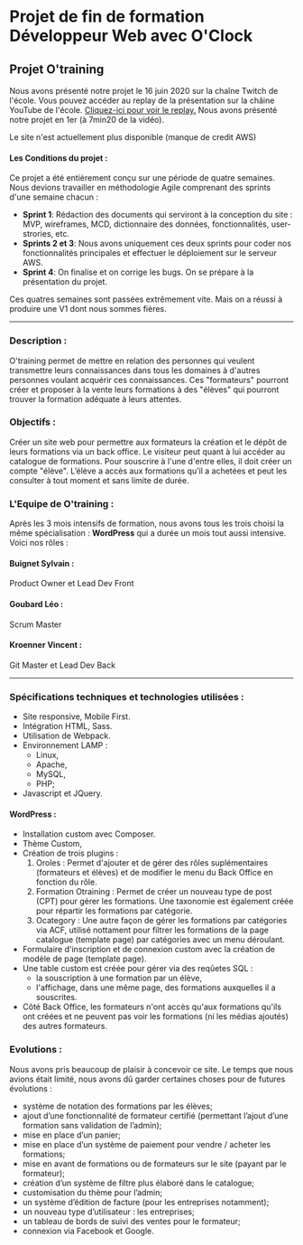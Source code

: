# Projet de fin de formation Développeur Web avec O'Clock

## Projet O'training
Nous avons présenté notre projet le 16 juin 2020 sur la chaîne Twitch de l'école. Vous pouvez accéder au replay de la présentation sur la châine YouTube de l'école. [Cliquez-ici pour voir le replay.](https://www.youtube.com/watch?v=5aZ7fSWfxBE)
Nous avons présenté notre projet en 1er (à 7min20 de la vidéo).

Le site n'est actuellement plus disponible (manque de credit AWS)

#### Les Conditions du projet :
Ce projet a été entièrement conçu sur une période de quatre semaines. Nous devions travailler en méthodologie Agile comprenant des sprints d'une semaine chacun :
* **Sprint 1**: Rédaction des documents qui serviront à la conception du site : MVP, wireframes, MCD, dictionnaire des données, fonctionnalités, user-strories, etc.
* **Sprints 2 et 3**: Nous avons uniquement ces deux sprints pour coder nos fonctionnalités principales et effectuer le déploiement sur le serveur AWS.
* **Sprint 4**: On finalise et on corrige les bugs. On se prépare à la présentation du projet.

Ces quatres semaines sont passées extrêmement vite. Mais on a réussi à produire une V1 dont nous sommes fières.

---

### Description :
O'training permet de mettre en relation des personnes qui veulent transmettre leurs connaissances dans tous les domaines à d'autres personnes voulant acquérir ces connaissances.
Ces "formateurs" pourront créer et proposer à la vente leurs formations à des "élèves" qui pourront trouver la formation adéquate à leurs attentes.

### Objectifs :
Créer un site web pour permettre aux formateurs la création et le dépôt de leurs formations via un back office.
Le visiteur peut quant à lui accéder au catalogue de formations. Pour souscrire à l'une d'entre elles, il doit créer un compte "élève".
L’élève a accès aux formations qu’il a achetées et peut les consulter à tout moment et sans limite de durée.

### L'Equipe de O'training :
Après les 3 mois intensifs de formation, nous avons tous les trois choisi la même spécialisation : **WordPress** qui a durée un mois tout aussi intensive. Voici nos rôles :

#### Buignet Sylvain :
Product Owner et Lead Dev Front

#### Goubard Léo :
Scrum Master

#### Kroenner Vincent :
Git Master et Lead Dev Back

---

### Spécifications techniques et technologies utilisées :
* Site responsive, Mobile First.
* Intégration HTML, Sass.
* Utilisation de Webpack.
* Environnement LAMP :
  * Linux,
  * Apache,
  * MySQL,
  * PHP;
* Javascript et JQuery.

#### WordPress :
* Installation custom avec Composer.
* Thème Custom,
* Création de trois plugins :
  1. Oroles : Permet d'ajouter et de gérer des rôles suplémentaires (formateurs et élèves) et de modifier le menu du Back Office en fonction du rôle.
  2. Formation Otraining : Permet de créer un nouveau type de post (CPT) pour gérer les formations. Une taxonomie est également créée pour répartir les formations par catégorie.
  3. Ocategory : Une autre façon de gérer les formations par catégories via ACF, utilisé nottament pour filtrer les formations de la page catalogue (template page) par catégories avec un menu déroulant.
* Formulaire d'inscription et de connexion custom avec la création de modèle de page (template page).
* Une table custom est créée pour gérer via des reqûetes SQL :
  * la souscription à une formation par un élève,
  * l'affichage, dans une même page, des formations auxquelles il a souscrites.
* Côté Back Office, les formateurs n'ont accès qu'aux formations qu'ils ont créées et ne peuvent pas voir les formations (ni les médias ajoutés) des autres formateurs.

### Evolutions :
Nous avons pris beaucoup de plaisir à concevoir ce site. Le temps que nous avions était limité, nous avons dû garder certaines choses pour de futures évolutions :

* système de notation des formations par les élèves;
* ajout d’une fonctionnalité de formateur certifié (permettant l’ajout d’une formation sans validation de l’admin);
* mise en place d’un panier;
* mise en place d’un système de paiement pour vendre / acheter les formations;
* mise en avant de formations ou de formateurs sur le site (payant par le formateur);
* création d’un système de filtre plus élaboré dans le catalogue;
* customisation du thème pour l’admin;
* un système d’édition de facture (pour les entreprises notamment);
* un nouveau type d’utilisateur : les entreprises;
* un tableau de bords de suivi des ventes pour le formateur;
* connexion via Facebook et Google.
